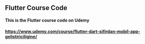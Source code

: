 ## Flutter Course Code
#### This is the Flutter course code on Udemy
#### https://www.udemy.com/course/flutter-dart-sifirdan-mobil-app-gelistiriciligine/
